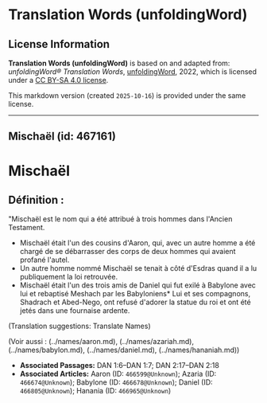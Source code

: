 # Translation Words (unfoldingWord)

## License Information

**Translation Words (unfoldingWord)** is based on and adapted from: _unfoldingWord® Translation Words_, [unfoldingWord](https://unfoldingword.org/utw), 2022, which is licensed under a [CC BY-SA 4.0 license](https://creativecommons.org/licenses/by-sa/4.0/legalcode.en).

This markdown version (created `2025-10-16`) is provided under the same license.



--------------------------------

## Mischaël (id: 467161)

Mischaël
========

Définition :
------------

"Mischaël est le nom qui a été attribué à trois hommes dans l'Ancien Testament.

* Mischaël était l'un des cousins d'Aaron, qui, avec un autre homme a été chargé de se débarrasser des corps de deux hommes qui avaient profané l'autel.
* Un autre homme nommé Mischaël se tenait à côté d'Esdras quand il a lu publiquement la loi retrouvée.
* Mischaël était l'un des trois amis de Daniel qui fut exilé à Babylone avec lui et rebaptisé Meshach par les Babyloniens\* Lui et ses compagnons, Shadrach et Abed\-Nego, ont refusé d'adorer la statue du roi et ont été jetés dans une fournaise ardente.

(Translation suggestions: Translate Names)

(Voir aussi : (../names/aaron.md), (../names/azariah.md), (../names/babylon.md), (../names/daniel.md), (../names/hananiah.md))

* **Associated Passages:** DAN 1:6–DAN 1:7; DAN 2:17–DAN 2:18
* **Associated Articles:** Aaron (ID: `466599@Unknown`); Azaria (ID: `466674@Unknown`); Babylone (ID: `466678@Unknown`); Daniel (ID: `466805@Unknown`); Hanania (ID: `466965@Unknown`)

